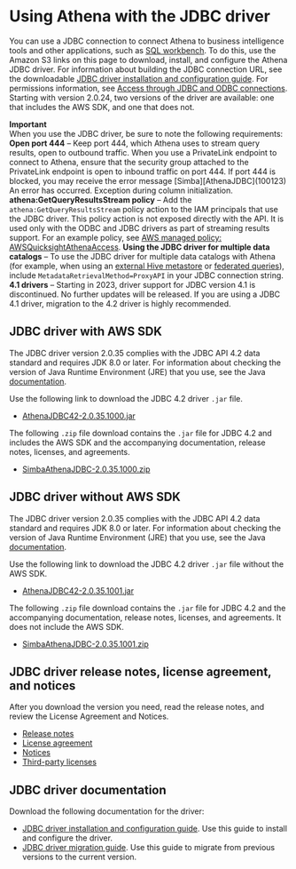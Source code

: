 # Using Athena with the JDBC driver<a name="connect-with-jdbc"></a>

You can use a JDBC connection to connect Athena to business intelligence tools and other applications, such as [SQL workbench](http://www.sql-workbench.eu/downloads.html)\. To do this, use the Amazon S3 links on this page to download, install, and configure the Athena JDBC driver\. For information about building the JDBC connection URL, see the downloadable [JDBC driver installation and configuration guide](https://s3.amazonaws.com/athena-downloads/drivers/JDBC/SimbaAthenaJDBC-2.0.35.1000/docs/Simba+Amazon+Athena+JDBC+Connector+Install+and+Configuration+Guide.pdf)\. For permissions information, see [Access through JDBC and ODBC connections](policy-actions.md)\. Starting with version 2\.0\.24, two versions of the driver are available: one that includes the AWS SDK, and one that does not\.

**Important**  
When you use the JDBC driver, be sure to note the following requirements:  
**Open port 444** – Keep port 444, which Athena uses to stream query results, open to outbound traffic\. When you use a PrivateLink endpoint to connect to Athena, ensure that the security group attached to the PrivateLink endpoint is open to inbound traffic on port 444\. If port 444 is blocked, you may receive the error message \[Simba\]\[AthenaJDBC\]\(100123\) An error has occurred\. Exception during column initialization\. 
**athena:GetQueryResultsStream policy** – Add the `athena:GetQueryResultsStream` policy action to the IAM principals that use the JDBC driver\. This policy action is not exposed directly with the API\. It is used only with the ODBC and JDBC drivers as part of streaming results support\. For an example policy, see [AWS managed policy: AWSQuicksightAthenaAccess](managed-policies.md#awsquicksightathenaaccess-managed-policy)\. 
**Using the JDBC driver for multiple data catalogs** – To use the JDBC driver for multiple data catalogs with Athena \(for example, when using an [external Hive metastore](connect-to-data-source-hive.md) or [federated queries](connect-to-a-data-source.md)\), include `MetadataRetrievalMethod=ProxyAPI` in your JDBC connection string\. 
**4\.1 drivers** – Starting in 2023, driver support for JDBC version 4\.1 is discontinued\. No further updates will be released\. If you are using a JDBC 4\.1 driver, migration to the 4\.2 driver is highly recommended\. 

## JDBC driver with AWS SDK<a name="download-the-jdbc-driver"></a>

The JDBC driver version 2\.0\.35 complies with the JDBC API 4\.2 data standard and requires JDK 8\.0 or later\. For information about checking the version of Java Runtime Environment \(JRE\) that you use, see the Java [documentation](https://www.java.com/en/download/help/version_manual.html)\.

Use the following link to download the JDBC 4\.2 driver `.jar` file\.
+ [AthenaJDBC42\-2\.0\.35\.1000\.jar](https://s3.amazonaws.com/athena-downloads/drivers/JDBC/SimbaAthenaJDBC-2.0.35.1000/AthenaJDBC42-2.0.35.1000.jar)

The following `.zip` file download contains the `.jar` file for JDBC 4\.2 and includes the AWS SDK and the accompanying documentation, release notes, licenses, and agreements\.
+ [SimbaAthenaJDBC\-2\.0\.35\.1000\.zip](https://s3.amazonaws.com/athena-downloads/drivers/JDBC/SimbaAthenaJDBC-2.0.35.1000/SimbaAthenaJDBC-2.0.35.1000.zip)

## JDBC driver without AWS SDK<a name="download-the-jdbc-driver-no-sdk"></a>

The JDBC driver version 2\.0\.35 complies with the JDBC API 4\.2 data standard and requires JDK 8\.0 or later\. For information about checking the version of Java Runtime Environment \(JRE\) that you use, see the Java [documentation](https://www.java.com/en/download/help/version_manual.html)\.

Use the following link to download the JDBC 4\.2 driver `.jar` file without the AWS SDK\.
+ [AthenaJDBC42\-2\.0\.35\.1001\.jar](https://s3.amazonaws.com/athena-downloads/drivers/JDBC/SimbaAthenaJDBC-2.0.35.1001/AthenaJDBC42-2.0.35.1001.jar)

The following `.zip` file download contains the `.jar` file for JDBC 4\.2 and the accompanying documentation, release notes, licenses, and agreements\. It does not include the AWS SDK\.
+ [SimbaAthenaJDBC\-2\.0\.35\.1001\.zip](https://s3.amazonaws.com/athena-downloads/drivers/JDBC/SimbaAthenaJDBC-2.0.35.1001/SimbaAthenaJDBC-2.0.35.1001.zip)

## JDBC driver release notes, license agreement, and notices<a name="atelong-jdbc-driver-license-agreement"></a>

After you download the version you need, read the release notes, and review the License Agreement and Notices\. 
+ [Release notes](https://s3.amazonaws.com/athena-downloads/drivers/JDBC/SimbaAthenaJDBC-2.0.35.1000/docs/release-notes.txt)
+ [License agreement](https://s3.amazonaws.com/athena-downloads/drivers/JDBC/SimbaAthenaJDBC-2.0.35.1000/docs/LICENSE.txt)
+ [Notices](https://s3.amazonaws.com/athena-downloads/drivers/JDBC/SimbaAthenaJDBC-2.0.35.1000/docs/NOTICES.txt)
+ [Third\-party licenses](https://s3.amazonaws.com/athena-downloads/drivers/JDBC/SimbaAthenaJDBC-2.0.35.1000/docs/third-party-licenses.txt)

## JDBC driver documentation<a name="documentation-jdbc"></a>

Download the following documentation for the driver:
+ [JDBC driver installation and configuration guide](https://s3.amazonaws.com/athena-downloads/drivers/JDBC/SimbaAthenaJDBC-2.0.35.1000/docs/Simba+Amazon+Athena+JDBC+Connector+Install+and+Configuration+Guide.pdf)\. Use this guide to install and configure the driver\.
+ [JDBC driver migration guide](https://s3.amazonaws.com/athena-downloads/drivers/JDBC/SimbaAthenaJDBC-2.0.35.1000/docs/Simba+Amazon+Athena+JDBC+Connector+Migration+Guide.pdf)\. Use this guide to migrate from previous versions to the current version\.